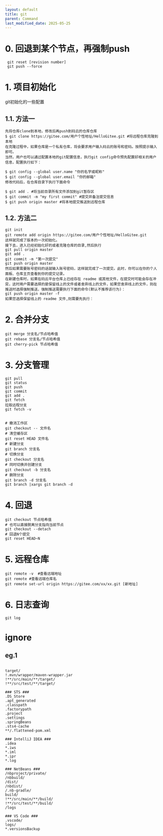 ```yaml
---
layout: default
title: git
parent: Command
last_modified_date: 2025-05-25
---
```


# 0. 回退到某个节点，再强制push

```shell
 git reset [revision number]
 git push --force

```

# 1. 项目初始化

git初始化的一些配置

## 1.1. 方法一

    先将仓库clone到本地，修改后再push到码云的仓库仓库
    $ git clone https://gitee.com/用户个性地址/HelloGitee.git #将远程仓库克隆到本地
    在克隆过程中，如果仓库是一个私有仓库，将会要求用户输入码云的账号和密码。按照提示输入即可。
    当然，用户也可以通过配置本地的git配置信息，执行git config命令预先配置好相关的用户信息，配置执行如下：

    $ git config --global user.name "你的名字或昵称"
    $ git config --global user.email "你的邮箱"
    修改代码后，在仓库目录下执行下面命令

    $ git add . #将当前目录所有文件添加到git暂存区
    $ git commit -m "my first commit" #提交并备注提交信息
    $ git push origin master #将本地提交推送到远程仓库

## 1.2. 方法二

    git init
    git remote add origin https://gitee.com/用户个性地址/HelloGitee.git
    这样就完成了版本的一次初始化。
    接下去，进入已经初始化好的或者克隆仓库的目录,然后执行
    git pull origin master
    git add .
    git commit -m "第一次提交"
    git push origin master
    然后如果需要账号密码的话就输入账号密码，这样就完成了一次提交。此时，你可以在你的个人面板、仓库主页查看到你的提交记录。
    在新建仓库时，如果在码云平台仓库上已经存在 readme 或其他文件，在提交时可能会存在冲突，这时用户需要选择的是保留线上的文件或者舍弃线上的文件，如果您舍弃线上的文件，则在推送时选择强制推送，强制推送需要执行下面的命令(默认不推荐该行为)：
    git push origin master -f
    如果您选择保留线上的 readme 文件,则需要先执行：

# 2. 合并分支

```shell 
git merge 分支名/节点哈希值
git rebase 分支名/节点哈希值
git cherry-pick 节点哈希值
```

# 3. 分支管理

```shell 
git pull
git status
git push
git commit 
git add .
git fetch
拉取远程分支
git fetch -v 


# 撤消工作区
git checkout -- 文件名
# 清空缓存区
git reset HEAD 文件名
# 新建分支
git branch 分支名
# 切换分支
git checkout 分支名
# 同时切换并创建分支
git checkout -b 分支名
# 删除分支
git branch -d 分支名
git branch |xargs git branch -d
```

# 4. 回退

```shell
git checkout 节点哈希值
# 也可以直接脱离分支指向当前节点
git checkout --detach
# 回退N个提交
git reset HEAD~N

```

# 5. 远程仓库

```shell
git remote -v  #查看远端地址
git remote #查看远端仓库名
git remote set-url origin https://gitee.com/xx/xx.git [新地址]
```

# 6. 日志查询

```shell
git log
```

# ignore

## eg.1

```shell

target/
!.mvn/wrapper/maven-wrapper.jar
!**/src/main/**/target/
!**/src/test/**/target/

### STS ###
.DS_Store
.apt_generated
.classpath
.factorypath
.project
.settings
.springBeans
.sts4-cache
**/.flattened-pom.xml

### IntelliJ IDEA ###
.idea
*.iws
*.iml
*.ipr
*.log

### NetBeans ###
/nbproject/private/
/nbbuild/
/dist/
/nbdist/
/.nb-gradle/
build/
!**/src/main/**/build/
!**/src/test/**/build/
/logs

### VS Code ###
.vscode/
logs/
*.versionsBackup

```